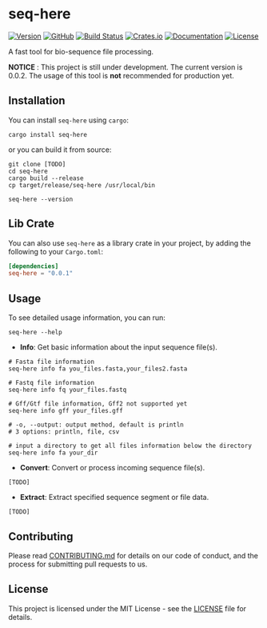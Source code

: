 # seq-here

[![Version](https://img.shields.io/badge/version-0.0.2-yellow.svg)]()
[![GitHub](https://img.shields.io/badge/github-bio--here%2Fseq--here-blue.svg)](https://github.com/bio-here/seq-here)
[![Build Status](https://travis-ci.org/bio-here/seq-here.svg?branch=master)](https://travis-ci.org/bio-here/seq-here)
[![Crates.io](https://img.shields.io/crates/v/seq-here.svg)](https://crates.io/crates/seq-here)
[![Documentation](https://docs.rs/seq-here/badge.svg)](https://docs.rs/seq-here)
[![License](https://img.shields.io/crates/l/MIT.svg)]()

A fast tool for bio-sequence file processing.

**NOTICE** : This project is still under development. The current version is 0.0.2.
The usage of this tool is **not** recommended for production yet.


## Installation

You can install `seq-here` using `cargo`:

```shell
cargo install seq-here
```

or you can build it from source:

```shell
git clone [TODO]
cd seq-here
cargo build --release
cp target/release/seq-here /usr/local/bin

seq-here --version
```

## Lib Crate

You can also use `seq-here` as a library crate in your project, 
by adding the following to your `Cargo.toml`:

```toml
[dependencies]
seq-here = "0.0.1"
```


## Usage
To see detailed usage information, you can run:

```shell
seq-here --help
```


- **Info**: Get basic information about the input sequence file(s).

```shell
# Fasta file information
seq-here info fa you_files.fasta,your_files2.fasta

# Fastq file information
seq-here info fq your_files.fastq

# Gff/Gtf file information, Gff2 not supported yet
seq-here info gff your_files.gff

# -o, --output: output method, default is println
# 3 options: println, file, csv

# input a directory to get all files information below the directory
seq-here info fa your_dir
```

- **Convert**: Convert or process incoming sequence file(s).

```shell
[TODO]
```

- **Extract**: Extract specified sequence segment or file data.

```shell
[TODO]
```


## Contributing

Please read [CONTRIBUTING.md](CONTRIBUTING.md) for details on our code of conduct, and the process for submitting pull requests to us.


## License

This project is licensed under the MIT License - see the [LICENSE](LICENSE) file for details.
